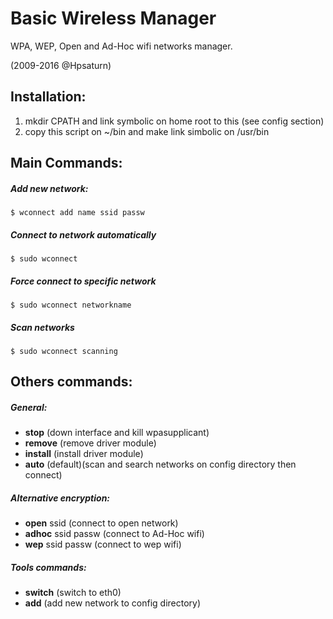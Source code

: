 # Basic Wireless Manager 

WPA, WEP, Open and Ad-Hoc wifi networks manager. 

(2009-2016 @Hpsaturn)

## Installation:

1. mkdir CPATH and link symbolic on home root to this (see config section)
2. copy this script on ~/bin and make link simbolic on /usr/bin

## Main Commands:

##### Add new network:

   ```
   $ wconnect add name ssid passw 
   ```

##### Connect to network automatically

   ```
   $ sudo wconnect 
   ```

##### Force connect to specific network

   ```
   $ sudo wconnect networkname
   ```

##### Scan networks

   ```
   $ sudo wconnect scanning
   ```

## Others commands:

##### General:

- **stop**      (down interface and kill wpasupplicant)
- **remove**    (remove driver module)
- **install**   (install driver module)
- **auto**      (default)(scan and search networks on config directory then connect)

##### Alternative encryption:

- **open** ssid          (connect to open network)
- **adhoc** ssid passw   (connect to Ad-Hoc wifi)
- **wep** ssid passw     (connect to wep wifi) 

##### Tools commands:

- **switch**    (switch to eth0)
- **add**       (add new network to config directory)

